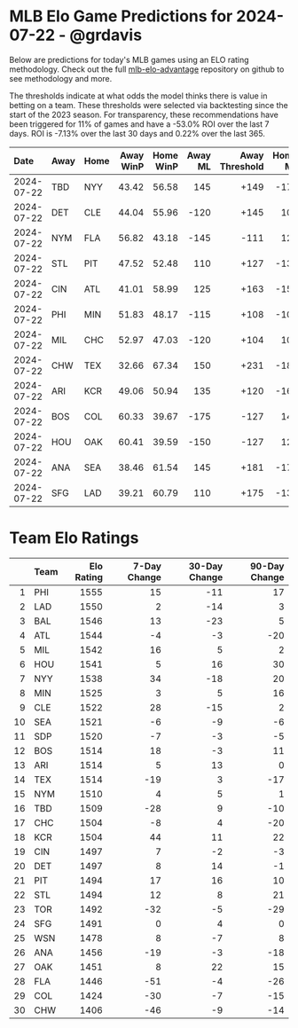 # MLB Elo Game Predictions for 2024-07-22 - @grdavis
Below are predictions for today's MLB games using an ELO rating methodology. Check out the full [mlb-elo-advantage](https://github.com/grdavis/mlb-elo-advantage) repository on github to see methodology and more.

The thresholds indicate at what odds the model thinks there is value in betting on a team. These thresholds were selected via backtesting since the start of the 2023 season. For transparency, these recommendations have been triggered for 11% of games and have a -53.0% ROI over the last 7 days. ROI is -7.13% over the last 30 days and 0.22% over the last 365.

| Date       | Away   | Home   |   Away WinP |   Home WinP |   Away ML |   Away Threshold |   Home ML |   Home Threshold |
|:-----------|:-------|:-------|------------:|------------:|----------:|-----------------:|----------:|-----------------:|
| 2024-07-22 | TBD    | NYY    |       43.42 |       56.58 |       145 |             +149 |      -175 |             -110 |
| 2024-07-22 | DET    | CLE    |       44.04 |       55.96 |      -120 |             +145 |       100 |             -108 |
| 2024-07-22 | NYM    | FLA    |       56.82 |       43.18 |      -145 |             -111 |       120 |             +150 |
| 2024-07-22 | STL    | PIT    |       47.52 |       52.48 |       110 |             +127 |      -130 |             +106 |
| 2024-07-22 | CIN    | ATL    |       41.01 |       58.99 |       125 |             +163 |      -150 |             -120 |
| 2024-07-22 | PHI    | MIN    |       51.83 |       48.17 |      -115 |             +108 |      -105 |             +124 |
| 2024-07-22 | MIL    | CHC    |       52.97 |       47.03 |      -120 |             +104 |       100 |             +130 |
| 2024-07-22 | CHW    | TEX    |       32.66 |       67.34 |       150 |             +231 |      -185 |             -166 |
| 2024-07-22 | ARI    | KCR    |       49.06 |       50.94 |       135 |             +120 |      -160 |             +112 |
| 2024-07-22 | BOS    | COL    |       60.33 |       39.67 |      -175 |             -127 |       145 |             +172 |
| 2024-07-22 | HOU    | OAK    |       60.41 |       39.59 |      -150 |             -127 |       125 |             +173 |
| 2024-07-22 | ANA    | SEA    |       38.46 |       61.54 |       145 |             +181 |      -175 |             -132 |
| 2024-07-22 | SFG    | LAD    |       39.21 |       60.79 |       110 |             +175 |      -130 |             -129 |

# Team Elo Ratings
|    | Team   |   Elo Rating |   7-Day Change |   30-Day Change |   90-Day Change |
|---:|:-------|-------------:|---------------:|----------------:|----------------:|
|  1 | PHI    |         1555 |             15 |             -11 |              17 |
|  2 | LAD    |         1550 |              2 |             -14 |               3 |
|  3 | BAL    |         1546 |             13 |             -23 |               5 |
|  4 | ATL    |         1544 |             -4 |              -3 |             -20 |
|  5 | MIL    |         1542 |             16 |               5 |               2 |
|  6 | HOU    |         1541 |              5 |              16 |              30 |
|  7 | NYY    |         1538 |             34 |             -18 |              20 |
|  8 | MIN    |         1525 |              3 |               5 |              16 |
|  9 | CLE    |         1522 |             28 |             -15 |               2 |
| 10 | SEA    |         1521 |             -6 |              -9 |              -6 |
| 11 | SDP    |         1520 |             -7 |              -3 |              -5 |
| 12 | BOS    |         1514 |             18 |              -3 |              11 |
| 13 | ARI    |         1514 |              5 |              13 |               0 |
| 14 | TEX    |         1514 |            -19 |               3 |             -17 |
| 15 | NYM    |         1510 |              4 |               5 |               1 |
| 16 | TBD    |         1509 |            -28 |               9 |             -10 |
| 17 | CHC    |         1504 |             -8 |               4 |             -20 |
| 18 | KCR    |         1504 |             44 |              11 |              22 |
| 19 | CIN    |         1497 |              7 |              -2 |              -3 |
| 20 | DET    |         1497 |              8 |              14 |              -1 |
| 21 | PIT    |         1494 |             17 |              16 |              10 |
| 22 | STL    |         1494 |             12 |               8 |              21 |
| 23 | TOR    |         1492 |            -32 |              -5 |             -29 |
| 24 | SFG    |         1491 |              0 |               4 |               0 |
| 25 | WSN    |         1478 |              8 |              -7 |               8 |
| 26 | ANA    |         1456 |            -19 |              -3 |             -18 |
| 27 | OAK    |         1451 |              8 |              22 |              15 |
| 28 | FLA    |         1446 |            -51 |              -4 |             -26 |
| 29 | COL    |         1424 |            -30 |              -7 |             -15 |
| 30 | CHW    |         1406 |            -46 |              -9 |             -14 |